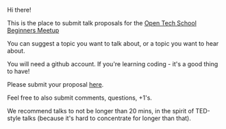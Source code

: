 Hi there!

This is the place to submit talk proposals for the [Open Tech School Beginners Meetup](http://www.meetup.com/ots-beginners-meetup)

You can suggest a topic you want to talk about, or a topic you want to hear about.

You will need a github account. If you're learning coding - it's a good thing to have!

Please submit your proposal [here](https://github.com/OpenTechSchool/beginners-meetup/issues).

Feel free to also submit comments, questions, +1's.

We recommend talks to not be longer than 20 mins, in the spirit of TED-style talks (because it's hard to concentrate for longer than that).